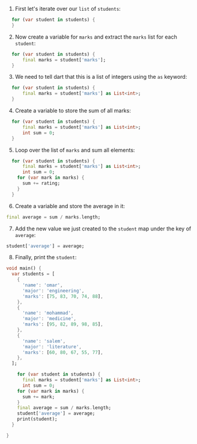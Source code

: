 1. First let's iterate over our `list` of `students`:

```dart
  for (var student in students) {
  }
```

2. Now create a variable for `marks` and extract the `marks` list for each `student`:

```dart
  for (var student in students) {
      final marks = student['marks'];
  }
```

3. We need to tell dart that this is a list of integers using the `as` keyword:

```dart
  for (var student in students) {
      final marks = student['marks'] as List<int>;
  }
```

4. Create a variable to store the sum of all marks:

```dart
  for (var student in students) {
      final marks = student['marks'] as List<int>;
      int sum = 0;
  }
```

5. Loop over the list of `marks` and sum all elements:

```dart
  for (var student in students) {
      final marks = student['marks'] as List<int>;
      int sum = 0;
    for (var mark in marks) {
      sum += rating;
    }
  }
```

6. Create a variable and store the average in it:

```dart
final average = sum / marks.length;
```

7. Add the new value we just created to the `student` map under the key of `average`:

```dart
student['average'] = average;
```

8. Finally, print the `student`:

```dart
void main() {
  var students = [
    {
      'name': 'omar',
      'major': 'engineering',
      'marks': [75, 83, 70, 74, 88],
    },
    {
      'name': 'mohammad',
      'major': 'medicine',
      'marks': [95, 82, 89, 98, 85],
    },
    {
      'name': 'salem',
      'major': 'literature',
      'marks': [60, 80, 67, 55, 77],
    },
  ];

    for (var student in students) {
      final marks = student['marks'] as List<int>;
      int sum = 0;
    for (var mark in marks) {
      sum += mark;
    }
    final average = sum / marks.length;
    student['average'] = average;
    print(student);
  }

}
```
